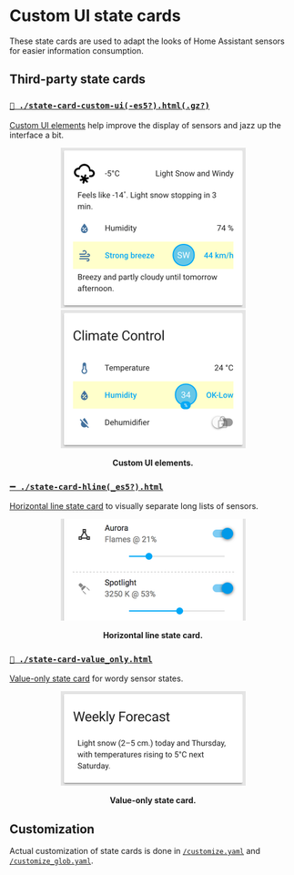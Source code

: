 # Custom UI state cards

These state cards are used to adapt the looks of Home Assistant sensors for easier information consumption.

## Third-party state cards

### [`🌈 ./state-card-custom-ui(-es5?).html(.gz?)`](state-card-custom-ui.html)

[Custom UI elements](https://github.com/andrey-git/home-assistant-custom-ui) help improve the display of sensors and jazz up the interface a bit.

<div align="center">
    <figure>
        <div>
            <img src="../screenshots/group-weather.png" alt="Weather group" title="Custom UI elements + Value-only state card" width="325">
            <img src="../screenshots/group-climate.png" alt="Climate Control group" title="Custom UI elements + custom card theme" width="325">
        </div>
        <figcaption>
           <p><strong>Custom UI elements.</strong></p>
        </figcaption>
    </figure>
</div>


### [`➖ ./state-card-hline(_es5?).html`](state-card-hline.html)

[Horizontal line state card](https://github.com/covrig/homeassistant-hline) to visually separate long lists of sensors.

<div align="center">
    <figure>
        <div>
            <img src="../screenshots/card-horizontal-line.png" alt="Horizontal line state card" title="Custom UI + Horizontal line state card" width="325">
        </div>
        <figcaption>
            <p><strong>Horizontal line state card.</strong></p>
        </figcaption>
    </figure>
</div>


### [`📝 ./state-card-value_only.html`](state-card-value_only.html)

[Value-only state card](https://community.home-assistant.io/t/display-only-text-in-card/20536/26) for wordy sensor states.

<div align="center">
    <figure>
        <div>
            <img src="../screenshots/group-forecast.png" alt="Value-only state card" title="Value-only state card" width="325">
        </div>
        <figcaption>
            <p><strong>Value-only state card.</strong></p>
        </figcaption>
    </figure>
</div>


## Customization

Actual customization of state cards is done in [`/customize.yaml`](../../customize.yaml) and [`/customize_glob.yaml`](../../customize_glob.yaml).

